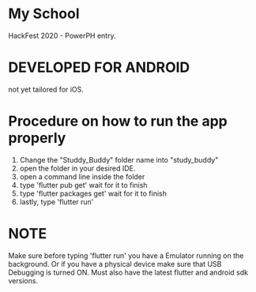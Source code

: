 # My School

HackFest 2020 - PowerPH entry.

# DEVELOPED FOR ANDROID 
not yet tailored for iOS.

# Procedure on how to run the app properly
1. Change the "Studdy_Buddy" folder name into "study_buddy"
2. open the folder in your desired IDE.
3. open a command line inside the folder
4. type 'flutter pub get' wait for it to finish
5. type 'flutter packages get' wait for it to finish
6. lastly, type 'flutter run'

# NOTE
Make sure before typing 'flutter run' you have a Emulator running on the background.
Or if you have a physical device make sure that USB Debugging is turned ON.
Must also have the latest flutter and android sdk versions.
